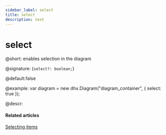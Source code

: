 ```yaml
---
sidebar_label: select
title: select
description: text
---
```


# select

@short: enables selection in the diagram

@signature: {`select?: boolean;`}

@default:false

@example:
var diagram = new dhx.Diagram("diagram_container", { 
    select: true
});

@descr:

#### Related articles

[Selecting items](../../../guides/diagram/configuration/#selecting-items)
